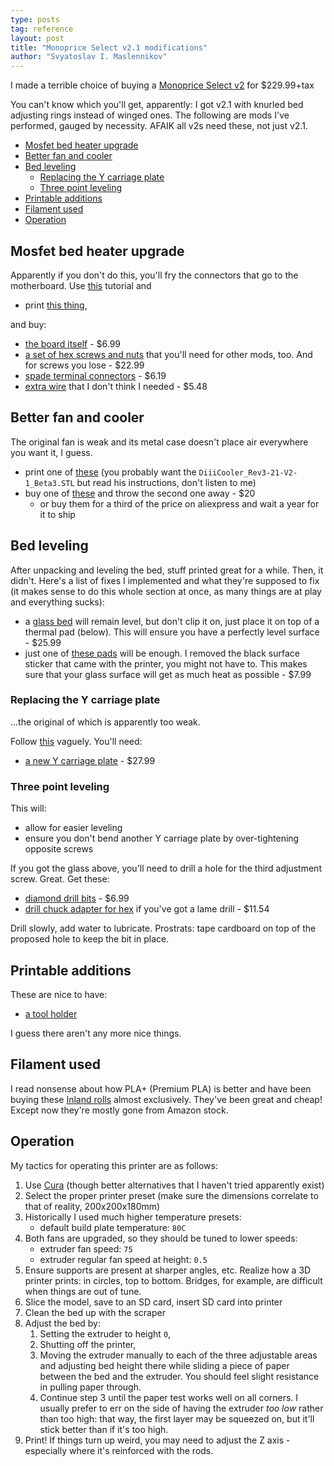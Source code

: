 ```yaml
---
type: posts
tag: reference
layout: post
title: "Monoprice Select v2.1 modifications"
author: "Svyatoslav I. Maslennikov"
---
```


I made a terrible choice of buying a [Monoprice Select v2](https://www.amazon.com/gp/product/B018GZBC3Y) for $229.99+tax

You can't know which you'll get, apparently: I got v2.1 with knurled bed adjusting rings instead of winged ones. The following are mods I've performed, gauged by necessity. AFAIK all v2s need these, not just v2.1.

<!-- toc -->

- [Mosfet bed heater upgrade](#mosfet-bed-heater-upgrade)
- [Better fan and cooler](#better-fan-and-cooler)
- [Bed leveling](#bed-leveling)
    * [Replacing the Y carriage plate](#replacing-the-y-carriage-plate)
    * [Three point leveling](#three-point-leveling)
- [Printable additions](#printable-additions)
- [Filament used](#filament-used)
- [Operation](#operation)

<!-- tocstop -->

## Mosfet bed heater upgrade

Apparently if you don't do this, you'll fry the connectors that go to the motherboard. Use [this](https://letsprint3d.net/2017/01/29/guide-installing-a-mosfet-board-maker-select-v2/) tutorial and

- print [this thing](https://www.thingiverse.com/thing:2295820),

and buy:

- [the board itself](https://www.amazon.com/gp/product/B01HEQVQAK) - $6.99
- [a set of hex screws and nuts](https://www.amazon.com/gp/product/B071KBVZVV) that you'll need for other mods, too. And for screws you lose - $22.99
- [spade terminal connectors](https://www.amazon.com/gp/product/B005HQ4VWU) - $6.19
- [extra wire](https://www.amazon.com/gp/product/B017U6PGLO) that I don't think I needed - $5.48

## Better fan and cooler

The original fan is weak and its metal case doesn't place air everywhere you want it, I guess.

- print one of [these](https://www.thingiverse.com/thing:1025471) (you probably want the `DiiiCooler_Rev3-21-V2-1_Beta3.STL` but read his instructions, don't listen to me)
- buy one of [these](https://www.amazon.com/gp/product/B07DB6132Q) and throw the second one away - $20
   - or buy them for a third of the price on aliexpress and wait a year for it to ship

## Bed leveling

After unpacking and leveling the bed, stuff printed great for a while. Then, it didn't. Here's a list of fixes I implemented and what they're supposed to fix (it makes sense to do this whole section at once, as many things are at play and everything sucks):

- a [glass bed](https://www.amazon.com/gp/product/B07B2YLWF9) will remain level, but don't clip it on, just place it on top of a thermal pad (below). This will ensure you have a perfectly level surface - $25.99
- just one of [these pads](https://www.amazon.com/gp/product/B01N9HGKR1) will be enough. I removed the black surface sticker that came with the printer, you might not have to. This makes sure that your glass surface will get as much heat as possible - $7.99

### Replacing the Y carriage plate

...the original of which is apparently too weak.

Follow [this](https://letsprint3d.net/2017/11/19/3-point-bed-level-conversion-maker-select-v2/) vaguely. You'll need:

- [a new Y carriage plate](https://www.amazon.com/gp/product/B07B251KBS) - $27.99

### Three point leveling

This will:

- allow for easier leveling
- ensure you don't bend another Y carriage plate by over-tightening opposite screws

If you got the glass above, you'll need to drill a hole for the third adjustment screw. Great. Get these:

- [diamond drill bits](https://www.amazon.com/gp/product/B00ODSS5NO) - $6.99
- [drill chuck adapter for hex](https://www.amazon.com/gp/product/B0051AE85W) if you've got a lame drill - $11.54

Drill slowly, add water to lubricate. Prostrats: tape cardboard on top of the proposed hole to keep the bit in place.

## Printable additions

These are nice to have:

- [a tool holder](https://www.thingiverse.com/thing:2131776)

I guess there aren't any more nice things.

## Filament used

I read nonsense about how PLA+ (Premium PLA) is better and have been buying these [Inland rolls](https://www.amazon.com/gp/product/B07FMKNGWD) almost exclusively. They've been great and cheap! Except now they're mostly gone from Amazon stock.

## Operation

My tactics for operating this printer are as follows:

1. Use [Cura](https://ultimaker.com/software/ultimaker-cura) (though better alternatives that I haven't tried apparently exist)
2. Select the proper printer preset (make sure the dimensions correlate to that of reality, 200x200x180mm)
3. Historically I used much higher temperature presets:
    - default build plate temperature: `80C`
4. Both fans are upgraded, so they should be tuned to lower speeds:
    - extruder fan speed: `75`
    - extruder regular fan speed at height: `0.5`
5. Ensure supports are present at sharper angles, etc. Realize how a 3D printer prints: in circles, top to bottom. Bridges, for example, are difficult when things are out of tune.
6. Slice the model, save to an SD card, insert SD card into printer
7. Clean the bed up with the scraper
8. Adjust the bed by:
    1. Setting the extruder to height `0`,
    2. Shutting off the printer,
    3. Moving the extruder manually to each of the three adjustable areas and adjusting bed height there while sliding a piece of paper between the bed and the extruder. You should feel slight resistance in pulling paper through.
    4. Continue step 3 until the paper test works well on all corners. I usually prefer to err on the side of having the extruder *too low* rather than too high: that way, the first layer may be squeezed on, but it'll stick better than if it's too high.
9. Print! If things turn up weird, you may need to adjust the Z axis - especially where it's reinforced with the rods.
